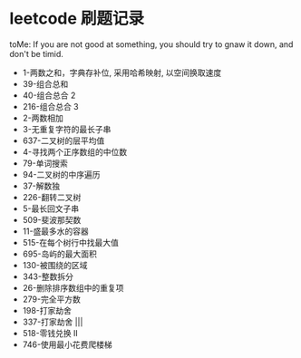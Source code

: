 # leetcode 刷题记录

toMe: If you are not good at something, you should try to gnaw it down, and don't be timid.

- 1-两数之和，字典存补位, 采用哈希映射, 以空间换取速度
- 39-组合总和
- 40-组合总合 2
- 216-组合总合 3
- 2-两数相加
- 3-无重复字符的最长子串
- 637-二叉树的层平均值
- 4-寻找两个正序数组的中位数
- 79-单词搜索
- 94-二叉树的中序遍历
- 37-解数独
- 226-翻转二叉树
- 5-最长回文子串
- 509-斐波那契数
- 11-盛最多水的容器
- 515-在每个树行中找最大值
- 695-岛屿的最大面积
- 130-被围绕的区域
- 343-整数拆分
- 26-删除排序数组中的重复项
- 279-完全平方数
- 198-打家劫舍
- 337-打家劫舍 |||
- 518-零钱兑换 II
- 746-使用最小花费爬楼梯
